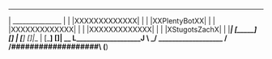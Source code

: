  ___________________
 | _______________ |
 | |XXXXXXXXXXXXX| |
 | |XXPlentyBotXX| |
 | |XXXXXXXXXXXXX| |
 | |XXXXXXXXXXXXX| |
 | |XStugotsZachX| |
 |_________________|
     _[_______]_
 ___[___________]___
|         [_____] []|__
|         [_____] []|  \__
L___________________J     \ \___\/
 ___________________      /\
/###################\    (__)
